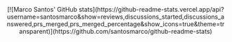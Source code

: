 <center>
  [![Marco Santos' GitHub stats](https://github-readme-stats.vercel.app/api?username=santosmarco&show=reviews,discussions_started,discussions_answered,prs_merged,prs_merged_percentage&show_icons=true&theme=transparent)](https://github.com/santosmarco/github-readme-stats)
</center>
